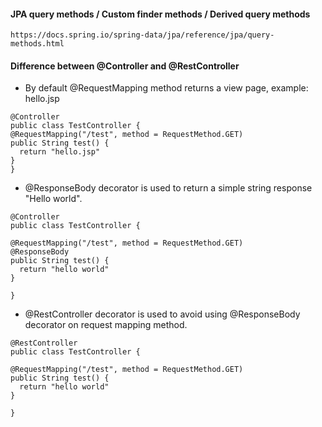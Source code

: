 #### JPA query methods / Custom finder methods / Derived query methods
```
https://docs.spring.io/spring-data/jpa/reference/jpa/query-methods.html
```

#### Difference between @Controller and @RestController
- By default @RequestMapping method returns a view page, example: hello.jsp

```
@Controller
public class TestController {
@RequestMapping("/test", method = RequestMethod.GET)
public String test() {
  return "hello.jsp"
}
}
```

- @ResponseBody decorator is used to return a simple string response "Hello world".

```
@Controller
public class TestController {

@RequestMapping("/test", method = RequestMethod.GET)
@ResponseBody
public String test() {
  return "hello world"
}

}
```

- @RestController decorator is used to avoid using @ResponseBody decorator on request mapping method.

```
@RestController
public class TestController {

@RequestMapping("/test", method = RequestMethod.GET)
public String test() {
  return "hello world"
}

}
```
